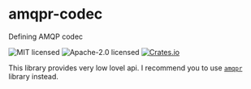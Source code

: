 amqpr-codec
===

Defining AMQP codec


![MIT licensed](https://img.shields.io/badge/License-MIT-blue.svg)
![Apache-2.0 licensed](https://img.shields.io/badge/License-Apache%202.0-blue.svg)
[![Crates.io](https://img.shields.io/crates/v/amqpr-codec.svg)](https://crates.io/crates/amqpr-codec)


This library provides very low lovel api. I recommend you to use [`amqpr`](https://github.com/AtsukiTak/amqpr) library instead.
